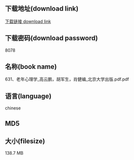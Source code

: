 ## 下载地址(download link)
[下载链接 download link](https://voluble-croquembouche-d321dc.netlify.app/?s=631%E3%80%81%E8%80%81%E5%B9%B4%E5%BF%83%E7%90%86%E5%AD%A6_%E9%AB%98%E4%BA%91%E9%B9%8F%EF%BC%8C%E8%83%A1%E5%86%9B%E7%94%9F%EF%BC%8C%E8%82%96%E5%81%A5%E7%BC%96_%E5%8C%97%E4%BA%AC%E5%A4%A7%E5%AD%A6%E5%87%BA%E7%89%88.pdf)

## 下载密码(download password)
8078

## 名称(book name)
631、老年心理学_高云鹏，胡军生，肖健编_北京大学出版.pdf.pdf

## 语言(language)
chinese

## MD5


## 大小(filesize)
138.7 MB
